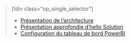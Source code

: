 > [!div class="op_single_selector"]
> * [Présentation de l’architecture](../articles/machine-learning/cortana-analytics-playbook-vehicle-telemetry.md)
> * [Présentation approfondie d’hello Solution](../articles/machine-learning/cortana-analytics-playbook-vehicle-telemetry-deep-dive.md)
> * [Configuration du tableau de bord PowerBI](../articles/machine-learning/cortana-analytics-playbook-vehicle-telemetry-powerbi.md)
> 
> 

